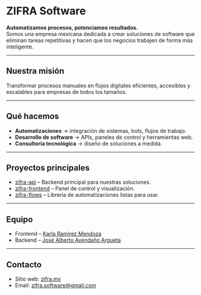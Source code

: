 # ZIFRA Software

**Automatizamos procesos, potenciamos resultados.**  
Somos una empresa mexicana dedicada a crear soluciones de software que eliminan tareas repetitivas y hacen que los negocios trabajen de forma más inteligente.

---

## Nuestra misión
Transformar procesos manuales en flujos digitales eficientes, accesibles y escalables para empresas de todos los tamaños.

---

## Qué hacemos
- **Automatizaciones** → integración de sistemas, bots, flujos de trabajo.  
- **Desarrollo de software** → APIs, paneles de control y herramientas web.  
- **Consultoría tecnológica** → diseño de soluciones a medida.  

---

## Proyectos principales
- [zifra-api](https://github.com/zifra-software/zifra-api) – Backend principal para nuestras soluciones.  
- [zifra-frontend](https://github.com/zifra-software/zifra-frontend) – Panel de control y visualización.  
- [zifra-flows](https://github.com/zifra-software/zifra-flows) – Librería de automatizaciones listas para usar.  

---

## Equipo
- Frontend – [Karla Ramírez Mendoza](https://github.com/eKhars)  
- Backend – [José Alberto Avendaño Argueta](https://github.com/betooxx-dev)

---

## Contacto
- Sitio web: [zifra.mx](https://zifra.mx)  
- Email: zifra.software@gmail.com
